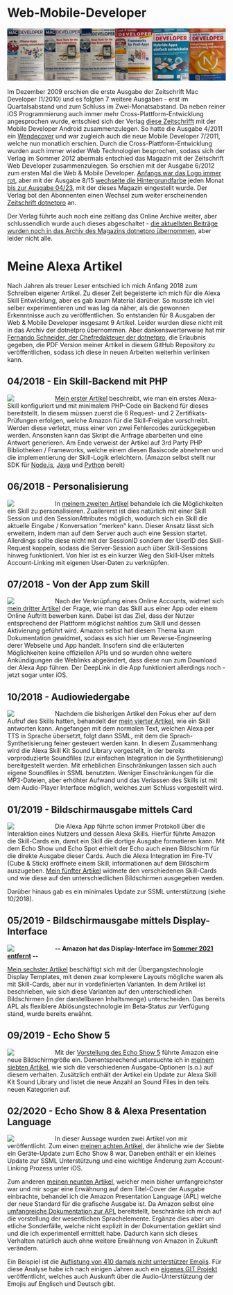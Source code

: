 # Web-Mobile-Developer

![Cover History from MACDeveloper to web & mobile Developer](CoverLine.png)

Im Dezember 2009 erschien die erste Ausgabe der Zeitschrift Mac Developer (1/2010) und es folgten 7 weitere Ausgaben - erst im Quartalsabstand und zum Schluss im Zwei-Monatsabstand.
Da neben reiner iOS Programmierung auch immer mehr Cross-Plattform-Entwicklung angesprochen wurde, entschied sich der Verlag [diese Zeitschrifft](https://x.com/Anrufliste/status/1503049330084790278/photo/1) mit der Mobile Developer Android zusammenzulegen.
So hatte die Ausgabe 4/2011 ein [Wendecover](https://x.com/Anrufliste/status/1503050386504101895) und war zugleich auch die neue Mobile Developer 7/2011, welche nun monatlich erschien.
Durch die Cross-Plattform-Entwicklung wurden auch immer wieder Web Technologien besprochen, sodass sich der Verlag im Sommer 2012 abermals entschied das Magazin mit der Zeitschrift Web Developer zusammenzulegen.
So erschien mit der Ausgabe 6/2012 zum ersten Mal die Web & Mobile Developer.
[Anfangs war das Logo immer rot](https://x.com/Anrufliste/status/1505275421243363331/photo/1), aber mit der Ausgabe 8/15 [wechselte die Hintergrundfarbe](https://x.com/Anrufliste/status/1508307503800623114/photo/1) jeden Monat [bis zur Ausgabe 04/23](https://x.com/Anrufliste/status/1840422773895663913/photo/1), mit der dieses Magazin eingestellt wurde.
Der Verlag bot den Abonnenten einen Wechsel zum weiter erscheinenden [Zeitschrift dotnetpro](https://www.dotnetpro.de) an.

Der Verlag führte auch noch eine zeitlang das Online Archive weiter, aber schlussendlich wurde auch dieses abgeschaltet - [die aktuellsten Beiträge wurden noch in das Archiv des Magazins dotnetpro übernommen](https://www.dotnetpro.de/webundmobile-2715738.html), aber leider nicht alle.

# Meine Alexa Artikel

Nach Jahren als treuer Leser entschied ich mich Anfang 2018 zum Schreiben eigener Artikel.
Zu dieser Zeit begeisterte ich mich für die Alexa Skill Entwicklung, aber es gab kaum Material darüber.
So musste ich viel selber experimentieren und was lag da näher, als die gewonnen Erkenntnisse auch zu veröffentlichen.
So entstanden für 8 Ausgaben der Web & Mobile Developer insgesamt 9 Artikel. Leider wurden diese nicht mit in das Archiv der dotnetpro übernommen.
Aber dankenswerterweise hat mir [Fernando Schneider, der Chefredakteuer der dotnetpro](http://https://developer-media.de/team/), die Erlaubnis gegeben, die PDF Version meiner Artikel in diesem GitHub Repository zu veröffentlichen, sodass ich diese in neuen Arbeiten weiterhin verlinken kann.
<br clear="left"/>
## 04/2018 - Ein Skill-Backend mit PHP
[<img src="wmd_cover_0418.png" align="left" width="100px" style="padding-right: 10px"/>](wmd_cover_0418.png)
[Mein erster Artikel](wmd_0418_S114_118.pdf) beschreibt, wie man ein erstes Alexa-Skill konfiguriert und mit minimalem PHP-Code ein Backend für dieses bereitstellt.
In diesem müssen zuerst die 6 Request- und 2 Zertifikats-Prüfungen erfolgen, welche Amazon für die Skill-Freigabe vorschreibt.
Werden diese verletzt, muss einer von zwei Fehlercodes zurückgegeben werden.
Ansonsten kann das Skript die Anfrage abarbeiten und eine Antwort generieren. 
Am Ende verweist der Artikel auf 3rd Party PHP Bibliotheken / Frameworks, welche einem diesen Basiscode abnehmen und die implementierung der Skill-Logik erleichtern.
(Amazon selbst stellt nur SDK für [Node.js](https://github.com/alexa/alexa-skills-kit-sdk-for-nodejs), [Java](https://github.com/alexa/alexa-skills-kit-sdk-for-java) und [Python](https://github.com/alexa/alexa-skills-kit-sdk-for-python) bereit)
<br clear="left"/>
## 06/2018 - Personalisierung
[<img src="wmd_cover_0618.png" align="left" width="100px" style="padding-right: 10px"/>](wmd_cover_0618.png)
In [meinem zweiten Artikel](wmd_0618_S126_129.pdf) behandele ich die Möglichkeiten ein Skill zu personalisieren.
Zuallererst ist dies natürlich mit einer Skill Session und den SessionAttributes möglich, wodurch sich ein Skill die aktuelle Eingabe / Konversation "merken" kann.
Dieser Ansatz lässt sich erweitern, indem man auf dem Server auch auch eine Session startet. 
Allerdings sollte diese nicht mit der SessionID sondern der UserID des Skill-Request koppeln, sodass die Server-Session auch über Skill-Sessions hinweg funktioniert.
Von hier ist es ein kurzer Weg den Skill-User mittels Account-Linking mit eigenen User-Daten zu verknüpfen.
<br clear="left"/>
## 07/2018 - Von der App zum Skill
[<img src="wmd_cover_0718.png" align="left" width="100px" style="padding-right: 10px"/>](wmd_cover_0718.png)
Nach der Verknüpfung eines Online Accounts, widmet sich [mein dritter Artikel](wmd_0718_S118_119.pdf) der Frage, wie man das Skill aus einer App oder einem Online Auftritt bewerben kann.
Dabei ist das Ziel, dass der Nutzer entsprechend der Plattform möglichst nahtlos zum Skill und dessen Aktivierung geführt wird.
Amazon selbst hat diesem Thema kaum Dokumentation gewidmet, sodass es sich hier um Reverse-Engineering derer Webseite und App handelt.
Insofern sind die erläuterten Möglichkeiten keine offiziellen APIs und so wurden ohne weitere Ankündigungen die Weblinks abgeändert, dass diese nun zum Download der Alexa App führen.
Der DeepLink in die App funktioniert allerdings noch - jetzt sogar unter iOS.
<br clear="left"/>
## 10/2018 - Audiowiedergabe
[<img src="wmd_cover_1018.png" align="left" width="100px" style="padding-right: 10px"/>](wmd_cover_1018.png)
Nachdem die bisherigen Artikel den Fokus eher auf dem Aufruf des Skills hatten, behandelt der [mein vierter Artikel](wmd_1018_S096_100.pdf), wie ein Skill antworten kann.
Angefangen mit dem normalen Text, welchen Alexa per TTS in Sprache übersetzt, folgt dann SSML, mit dem die Sprach-Synthetisierung feiner gesteuert werden kann.
In diesem Zusammenhang wird die Alexa Skill Kit Sound Library vorgestellt, in der bereits vorproduzierte Soundfiles (zur einfachen Integration in die Synthetisierung) bereitgestellt werden. 
Mit erheblichen Einschränkungen lassen sich auch eigene Soundfiles in SSML benutzten.
Weniger Einschränkungen für die MP3-Dateien, aber erhöhter Aufwand und das Verlassen des Skills ist mit dem Audio-Player Interface möglich, welches zum Schluss vorgestellt wird.
<br clear="left"/>
## 01/2019 - Bildschirmausgabe mittels Card
[<img src="wmd_cover_0119.png" align="left" width="100px" style="padding-right: 10px"/>](wmd_cover_0119.png)
Die Alexa App führte schon immer Protokoll über die Interaktion eines Nutzers und dessen Alexa Skills. Hierfür führte Amazon die Skill-Cards ein, damit ein Skill die dortige Ausgabe formatieren kann. 
Mit dem Echo Show und Echo Spot erhielt der Echo auch einen Bildschirm für die direkte Ausgabe dieser Cards.
Auch die Alexa Integration im Fire-TV (Cube & Stick) eröffnete einem Skill, informationen auf dem Bildschirm auszugeben.
[Mein fünfter Artikel](wmd_0119_S112_116.pdf) widmete den verschiedenen Skill-Cards und wie diese auf den unterschiedlichen Bildschirmen ausgegeben werden.

Darüber hinaus gab es ein minimales Update zur SSML unterstützung (siehe 10/2018).
<br clear="left"/>
## 05/2019 - Bildschirmausgabe mittels Display-Interface
[<img src="wmd_cover_0519.png" align="left" width="100px" style="padding-right: 10px"/>](wmd_cover_0519.png)
**-- Amazon hat das Display-Interface im [Sommer 2021 entfernt](https://developer.amazon.com/en-US/blogs/alexa/alexa-skills-kit/2021/06/-goodbye-display-templates--hello-alexa-responsive-templates) --** 

[Mein sechster Artikel](wmd_0519_S114_122.pdf) beschäftigt sich mit der Übergangstechnologie Display Templates, mit denen zwar komplexere Layouts mögliche waren als mit Skill-Cards, aber nur in vordefinierten Varianten.
In dem Artikel ist beschrieben, wie sich diese Varianten auf den unterschiedlichen Bildschirmen (in der darstellbaren Inhaltsmenge) unterscheiden.
Das bereits APL als flexiblere Ablösungstechnologie im Beta-Status zur Verfügung stand, wurde bereits erwähnt.
<br clear="left"/>
## 09/2019 - Echo Show 5
[<img src="wmd_cover_0919.png" align="left" width="100px" style="padding-right: 10px"/>](wmd_cover_0919.png)
Mit der [Vorstellung des Echo Show 5](https://press.aboutamazon.com/de/2019/5/amazon-stellt-echo-show-5-vor-kompaktes-design-voller-klang-und-integrierte-kameraabdeckung-fuer-nur-89-99-euro) führte Amazon eine neue Bildschirmgröße ein.
Dementsprechend untersuchte ich in [meinem siebten Artikel](wmd_0919_S128_129.pdf), wie sich die verschiedenen Ausgabe-Optionen (s.o.) auf diesem verhalten.
Zusätzlich enthält der Artikel ein Update zur Alexa Skill Kit Sound Library und listet die neue Anzahl an Sound Files in den teils neuen Kategorien auf.
<br clear="left"/>
## 02/2020 - Echo Show 8 & Alexa Presentation Language
[<img src="wmd_cover_0220.png" align="left" width="100px" style="padding-right: 10px"/>](wmd_cover_0220.png)In dieser Aussage wurden zwei Artikel von mir veröffentlicht.
Zum einen [meinen achten Artikel](wmd_0220_S056_057.pdf), der ähnliche wie der Siebte ein Geräte-Update zum Echo Show 8 war.
Daneben enthält er ein kleines Update zur SSML Unterstützung und eine wichtige Änderung zum Account-Linking Prozess unter iOS.

Zum anderen [meinen neunten Artikel](wmd_0220_S058_069.pdf), welcher mein bisher umfangreichster war und mir sogar eine Erwähnung auf dem Titel-Cover der Ausgabe einbrachte, behandel ich die Amazon Presentation Language (APL) welche der neue Standard für die grafische Ausgabe ist.
Da Amazon selbst eine [umfangreiche Dokumentation zur APL](https://developer.amazon.com/en-US/docs/alexa/alexa-presentation-language/apl-for-screen-devices.html) bereitstellt, beschränke ich mich auf die vorstellung der wesentlichen Sprachelemente.
Ergänze dies aber um etliche Sonderfälle, welche nicht explizit in der Dokumentation geklärt sind und die ich experimentell ermittelt habe.
Dadurch kann sich dieses Verhalten natürlich auch ohne weitere Erwähnung von Amazon in Zukunft verändern.

Ein Beispiel ist die [Auflistung von 410 damals nicht unterstützer Emojis](https://x.com/anrufliste/status/1217137755643400198?s=21).
Für diese Analyse habe ich nach einigen Jahren auch ein [eigenes GIT Projekt](https://github.com/Anrufliste/Alexa-Devices-Facts/tree/main/emoji) veröffentlicht, welches auch Auskunft über die Audio-Unterstützung der Emojis auf Englisch und Deutsch gibt.
